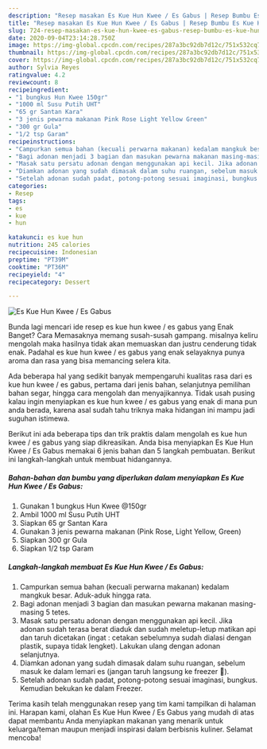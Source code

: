 ```yaml
---
description: "Resep masakan Es Kue Hun Kwee / Es Gabus | Resep Bumbu Es Kue Hun Kwee / Es Gabus Yang Enak Dan Mudah"
title: "Resep masakan Es Kue Hun Kwee / Es Gabus | Resep Bumbu Es Kue Hun Kwee / Es Gabus Yang Enak Dan Mudah"
slug: 724-resep-masakan-es-kue-hun-kwee-es-gabus-resep-bumbu-es-kue-hun-kwee-es-gabus-yang-enak-dan-mudah
date: 2020-09-04T23:14:28.750Z
image: https://img-global.cpcdn.com/recipes/287a3bc92db7d12c/751x532cq70/es-kue-hun-kwee-es-gabus-foto-resep-utama.jpg
thumbnail: https://img-global.cpcdn.com/recipes/287a3bc92db7d12c/751x532cq70/es-kue-hun-kwee-es-gabus-foto-resep-utama.jpg
cover: https://img-global.cpcdn.com/recipes/287a3bc92db7d12c/751x532cq70/es-kue-hun-kwee-es-gabus-foto-resep-utama.jpg
author: Sylvia Reyes
ratingvalue: 4.2
reviewcount: 8
recipeingredient:
- "1 bungkus Hun Kwee 150gr"
- "1000 ml Susu Putih UHT"
- "65 gr Santan Kara"
- "3 jenis pewarna makanan Pink Rose Light Yellow Green"
- "300 gr Gula"
- "1/2 tsp Garam"
recipeinstructions:
- "Campurkan semua bahan (kecuali perwarna makanan) kedalam mangkuk besar. Aduk-aduk hingga rata."
- "Bagi adonan menjadi 3 bagian dan masukan pewarna makanan masing-masing 5 tetes."
- "Masak satu persatu adonan dengan menggunakan api kecil. Jika adonan sudah terasa berat diaduk dan sudah meletup-letup matikan api dan taruh dicetakan (ingat : cetakan sebelumnya sudah dialasi dengan plastik, supaya tidak lengket). Lakukan ulang dengan adonan selanjutnya."
- "Diamkan adonan yang sudah dimasak dalam suhu ruangan, sebelum masuk ke dalam lemari es (jangan taruh langsung ke freezer 🚫)."
- "Setelah adonan sudah padat, potong-potong sesuai imaginasi, bungkus. Kemudian bekukan ke dalam Freezer."
categories:
- Resep
tags:
- es
- kue
- hun

katakunci: es kue hun 
nutrition: 245 calories
recipecuisine: Indonesian
preptime: "PT39M"
cooktime: "PT36M"
recipeyield: "4"
recipecategory: Dessert

---
```



![Es Kue Hun Kwee / Es Gabus](https://img-global.cpcdn.com/recipes/287a3bc92db7d12c/751x532cq70/es-kue-hun-kwee-es-gabus-foto-resep-utama.jpg)

Bunda lagi mencari ide resep es kue hun kwee / es gabus yang Enak Banget? Cara Memasaknya memang susah-susah gampang. misalnya keliru mengolah maka hasilnya tidak akan memuaskan dan justru cenderung tidak enak. Padahal es kue hun kwee / es gabus yang enak selayaknya punya aroma dan rasa yang bisa memancing selera kita.

Ada beberapa hal yang sedikit banyak mempengaruhi kualitas rasa dari es kue hun kwee / es gabus, pertama dari jenis bahan, selanjutnya pemilihan bahan segar, hingga cara mengolah dan menyajikannya. Tidak usah pusing kalau ingin menyiapkan es kue hun kwee / es gabus yang enak di mana pun anda berada, karena asal sudah tahu triknya maka hidangan ini mampu jadi suguhan istimewa.




Berikut ini ada beberapa tips dan trik praktis dalam mengolah es kue hun kwee / es gabus yang siap dikreasikan. Anda bisa menyiapkan Es Kue Hun Kwee / Es Gabus memakai 6 jenis bahan dan 5 langkah pembuatan. Berikut ini langkah-langkah untuk membuat hidangannya.

<!--inarticleads1-->

##### Bahan-bahan dan bumbu yang diperlukan dalam menyiapkan Es Kue Hun Kwee / Es Gabus:

1. Gunakan 1 bungkus Hun Kwee @150gr
1. Ambil 1000 ml Susu Putih UHT
1. Siapkan 65 gr Santan Kara
1. Gunakan 3 jenis pewarna makanan (Pink Rose, Light Yellow, Green)
1. Siapkan 300 gr Gula
1. Siapkan 1/2 tsp Garam




<!--inarticleads2-->

##### Langkah-langkah membuat Es Kue Hun Kwee / Es Gabus:

1. Campurkan semua bahan (kecuali perwarna makanan) kedalam mangkuk besar. Aduk-aduk hingga rata.
1. Bagi adonan menjadi 3 bagian dan masukan pewarna makanan masing-masing 5 tetes.
1. Masak satu persatu adonan dengan menggunakan api kecil. Jika adonan sudah terasa berat diaduk dan sudah meletup-letup matikan api dan taruh dicetakan (ingat : cetakan sebelumnya sudah dialasi dengan plastik, supaya tidak lengket). Lakukan ulang dengan adonan selanjutnya.
1. Diamkan adonan yang sudah dimasak dalam suhu ruangan, sebelum masuk ke dalam lemari es (jangan taruh langsung ke freezer 🚫).
1. Setelah adonan sudah padat, potong-potong sesuai imaginasi, bungkus. Kemudian bekukan ke dalam Freezer.




Terima kasih telah menggunakan resep yang tim kami tampilkan di halaman ini. Harapan kami, olahan Es Kue Hun Kwee / Es Gabus yang mudah di atas dapat membantu Anda menyiapkan makanan yang menarik untuk keluarga/teman maupun menjadi inspirasi dalam berbisnis kuliner. Selamat mencoba!
